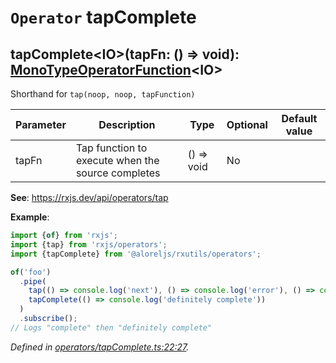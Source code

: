 # `Operator` tapComplete

## tapComplete\<IO>(tapFn: () => void): [MonoTypeOperatorFunction](https://rxjs.dev/api/index/interface/MonoTypeOperatorFunction)\<IO>

Shorthand for <code>tap(noop, noop, tapFunction)</code>

| **Parameter** | **Description** | **Type** | **Optional** | **Default value** |
|---------------|-----------------|----------|--------------|-------------------|
| tapFn | Tap function to execute when the source completes | () => void | No |  |

**See**: https://rxjs.dev/api/operators/tap

**Example**:
```typescript
import {of} from 'rxjs';
import {tap} from 'rxjs/operators';
import {tapComplete} from '@aloreljs/rxutils/operators';

of('foo')
  .pipe(
    tap(() => console.log('next'), () => console.log('error'), () => console.log('complete')),
    tapComplete(() => console.log('definitely complete'))
  )
  .subscribe();
// Logs "complete" then "definitely complete"
```

*Defined in [operators/tapComplete.ts:22:27](https://github.com/Alorel/rxutils/blob/5d6fec1/src/operators/tapComplete.ts#L22).*